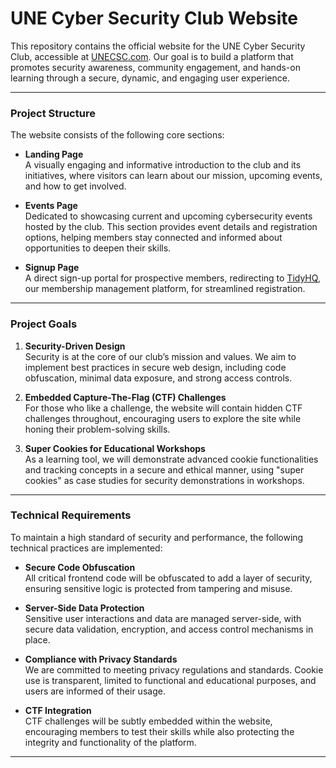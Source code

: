 # UNE Cyber Security Club Website

This repository contains the official website for the UNE Cyber Security Club, accessible at [UNECSC.com](https://unecsc.com). Our goal is to build a platform that promotes security awareness, community engagement, and hands-on learning through a secure, dynamic, and engaging user experience. 

---

### **Project Structure**

The website consists of the following core sections:

- **Landing Page**  
   A visually engaging and informative introduction to the club and its initiatives, where visitors can learn about our mission, upcoming events, and how to get involved. 

- **Events Page**  
   Dedicated to showcasing current and upcoming cybersecurity events hosted by the club. This section provides event details and registration options, helping members stay connected and informed about opportunities to deepen their skills.

- **Signup Page**  
   A direct sign-up portal for prospective members, redirecting to [TidyHQ](https://tidyhq.com), our membership management platform, for streamlined registration.

---

### **Project Goals**

1. **Security-Driven Design**  
   Security is at the core of our club’s mission and values. We aim to implement best practices in secure web design, including code obfuscation, minimal data exposure, and strong access controls.

2. **Embedded Capture-The-Flag (CTF) Challenges**  
   For those who like a challenge, the website will contain hidden CTF challenges throughout, encouraging users to explore the site while honing their problem-solving skills.

3. **Super Cookies for Educational Workshops**  
   As a learning tool, we will demonstrate advanced cookie functionalities and tracking concepts in a secure and ethical manner, using "super cookies" as case studies for security demonstrations in workshops.

---

### **Technical Requirements**

To maintain a high standard of security and performance, the following technical practices are implemented:

- **Secure Code Obfuscation**  
   All critical frontend code will be obfuscated to add a layer of security, ensuring sensitive logic is protected from tampering and misuse.

- **Server-Side Data Protection**  
   Sensitive user interactions and data are managed server-side, with secure data validation, encryption, and access control mechanisms in place.

- **Compliance with Privacy Standards**  
   We are committed to meeting privacy regulations and standards. Cookie use is transparent, limited to functional and educational purposes, and users are informed of their usage.

- **CTF Integration**  
   CTF challenges will be subtly embedded within the website, encouraging members to test their skills while also protecting the integrity and functionality of the platform.

---

